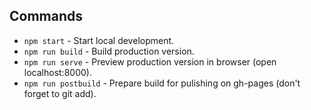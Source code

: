 ## Commands

 - `npm start` - Start local development.
 - `npm run build` - Build production version.
 - `npm run serve` - Preview production version in browser (open localhost:8000).
 - `npm run postbuild` - Prepare build for pulishing on gh-pages (don't forget to git add).
